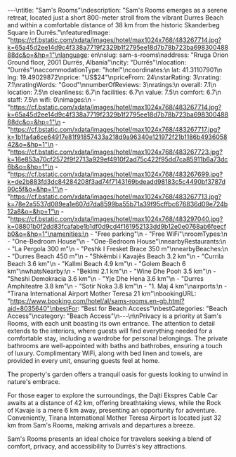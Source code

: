 ---\ntitle: "Sam's Rooms"\ndescription: "Sam's Rooms emerges as a serene retreat, located just a short 800-meter stroll from the vibrant Durres Beach and within a comfortable distance of 38 km from the historic Skanderbeg Square in Durrës."\nfeaturedImage: "https://cf.bstatic.com/xdata/images/hotel/max1024x768/483267714.jpg?k=65a45d2ee14d9c4f338a7719f2329b1f2795ee18d7b78b723ba69830048888dc&o=&hp=1"\nlanguage: en\nslug: sam-s-rooms\naddress: "Rruga Orion Ground floor, 2001 Durrës, Albania"\ncity: "Durrës"\nlocation: "Durrës"\naccommodationType: "hotel"\ncoordinates:\n  lat: 41.31107901\n  lng: 19.49029872\nprice: "US$24"\npriceFrom: 24\nstarRating: 3\nrating: 7.1\nratingWords: "Good"\nnumberOfReviews: 3\nratings:\n  overall: 7.1\n  location: 7.5\n  cleanliness: 6.7\n  facilities: 6.7\n  value: 7.5\n  comfort: 6.7\n  staff: 7.5\n  wifi: 0\nimages:\n  - "https://cf.bstatic.com/xdata/images/hotel/max1024x768/483267714.jpg?k=65a45d2ee14d9c4f338a7719f2329b1f2795ee18d7b78b723ba69830048888dc&o=&hp=1"\n  - "https://cf.bstatic.com/xdata/images/hotel/max1024x768/483267717.jpg?k=1b1fa4a6ce64917e81f91857433a218d9a96340e121972f21b1186b493605842&o=&hp=1"\n  - "https://cf.bstatic.com/xdata/images/hotel/max1024x768/483267723.jpg?k=16e853a70cf2572f9f2713a929ef4910f2ad75c422f95dd7ca85911b6a73dc6b&o=&hp=1"\n  - "https://cf.bstatic.com/xdata/images/hotel/max1024x768/483267699.jpg?k=de2b883fd3dc84284208f3ad74f7143169bdeadd98183c5c4490bf3787d90c5f&o=&hp=1"\n  - "https://cf.bstatic.com/xdata/images/hotel/max1024x768/483267713.jpg?k=78e2a5537d089ea1e607d7da8599ba55b71a39f95cffbc676836d09e724b12a8&o=&hp=1"\n  - "https://cf.bstatic.com/xdata/images/hotel/max1024x768/483297040.jpg?k=08801b0f2dd83fcafabe1b1df0d9cd4f161952133dd9b12e0e0768ab6feecfb0&o=&hp=1"\namenities:\n  - "Free parking"\n  - "Free WiFi"\nroomTypes:\n  - "One-Bedroom House"\n  - "One-Bedroom House"\nnearbyRestaurants:\n  - "La Pergola 300 m"\n  - "Peshk I Fresket Brace 350 m"\nnearbyBeaches:\n  - "Durres Beach 450 m"\n  - "Shkëmbi i Kavajës Beach 3.2 km"\n  - "Currila Beach 3.6 km"\n  - "Kallmi Beach 4.9 km"\n  - "Golem Beach 6 km"\nwhatsNearby:\n  - "Bekimi 2.1 km"\n  - "Wine Dhe Pooh 3.5 km"\n  - "Sheshi Demokracia 3.6 km"\n  - "Yje Dhe Hena 3.6 km"\n  - "Durres Amphiteatre 3.8 km"\n  - "Sotir Noka 3.8 km"\n  - "1. Maj 4 km"\nairports:\n  - "Tirana International Airport Mother Teresa 21 km"\nbookingURL: "https://www.booking.com/hotel/al/sams-rooms.en-gb.html?aid=8035640"\nbestFor: "Best for Beach Access"\nbestCategories: "Beach Access"\ncategory: "Beach Access"\n---\n\nPrivacy is a priority at Sam's Rooms, with each unit boasting its own entrance. The attention to detail extends to the interiors, where guests will find everything needed for a comfortable stay, including a wardrobe for personal belongings. The private bathrooms are well-appointed with baths and bathrobes, ensuring a touch of luxury. Complimentary WiFi, along with bed linen and towels, are provided in every unit, ensuring guests feel at home.

The property's garden offers a tranquil oasis for guests looking to unwind in nature's embrace. 

For those eager to explore the surroundings, the Dajti Ekspres Cable Car awaits at a distance of 42 km, offering breathtaking views, while the Rock of Kavaje is a mere 6 km away, presenting an opportunity for adventure. Conveniently, Tirana International Mother Teresa Airport is located just 32 km from Sam's Rooms, making arrivals and departures a breeze.

Sam's Rooms presents an ideal choice for travelers seeking a blend of comfort, privacy, and accessibility to Durrës's key attractions.